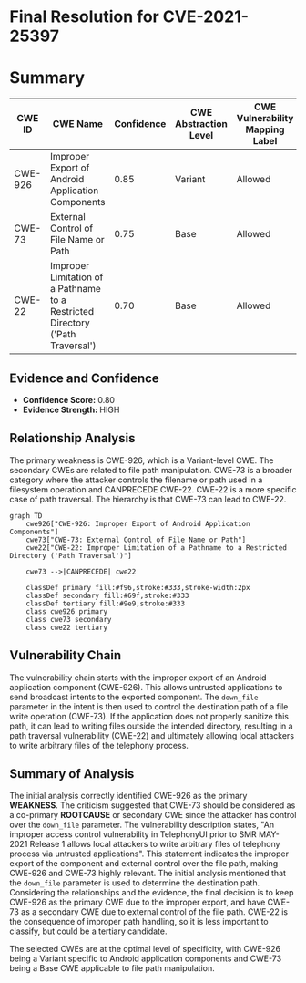 # Final Resolution for CVE-2021-25397

# Summary
| CWE ID | CWE Name | Confidence | CWE Abstraction Level | CWE Vulnerability Mapping Label | CWE-Vulnerability Mapping Notes |
|---|---|---|---|---|---|
| CWE-926 | Improper Export of Android Application Components | 0.85 | Variant | Allowed | Primary CWE |
| CWE-73 | External Control of File Name or Path | 0.75 | Base | Allowed | Secondary CWE |
| CWE-22 | Improper Limitation of a Pathname to a Restricted Directory ('Path Traversal') | 0.70 | Base | Allowed | Secondary Candidate |

## Evidence and Confidence

*   **Confidence Score:** 0.80
*   **Evidence Strength:** HIGH

## Relationship Analysis
The primary weakness is CWE-926, which is a Variant-level CWE. The secondary CWEs are related to file path manipulation. CWE-73 is a broader category where the attacker controls the filename or path used in a filesystem operation and CANPRECEDE CWE-22. CWE-22 is a more specific case of path traversal. The hierarchy is that CWE-73 can lead to CWE-22.

```mermaid
graph TD
    cwe926["CWE-926: Improper Export of Android Application Components"]
    cwe73["CWE-73: External Control of File Name or Path"]
    cwe22["CWE-22: Improper Limitation of a Pathname to a Restricted Directory ('Path Traversal')"]
    
    cwe73 -->|CANPRECEDE| cwe22
    
    classDef primary fill:#f96,stroke:#333,stroke-width:2px
    classDef secondary fill:#69f,stroke:#333
    classDef tertiary fill:#9e9,stroke:#333
    class cwe926 primary
    class cwe73 secondary
    class cwe22 tertiary
```

## Vulnerability Chain
The vulnerability chain starts with the improper export of an Android application component (CWE-926). This allows untrusted applications to send broadcast intents to the exported component. The `down_file` parameter in the intent is then used to control the destination path of a file write operation (CWE-73). If the application does not properly sanitize this path, it can lead to writing files outside the intended directory, resulting in a path traversal vulnerability (CWE-22) and ultimately allowing local attackers to write arbitrary files of the telephony process.

## Summary of Analysis
The initial analysis correctly identified CWE-926 as the primary **WEAKNESS**. The criticism suggested that CWE-73 should be considered as a co-primary **ROOTCAUSE** or secondary CWE since the attacker has control over the `down_file` parameter. The vulnerability description states, "An improper access control vulnerability in TelephonyUI prior to SMR MAY-2021 Release 1 allows local attackers to write arbitrary files of telephony process via untrusted applications". This statement indicates the improper export of the component and external control over the file path, making CWE-926 and CWE-73 highly relevant. The initial analysis mentioned that the `down_file` parameter is used to determine the destination path. Considering the relationships and the evidence, the final decision is to keep CWE-926 as the primary CWE due to the improper export, and have CWE-73 as a secondary CWE due to external control of the file path. CWE-22 is the consequence of improper path handling, so it is less important to classify, but could be a tertiary candidate.

The selected CWEs are at the optimal level of specificity, with CWE-926 being a Variant specific to Android application components and CWE-73 being a Base CWE applicable to file path manipulation.